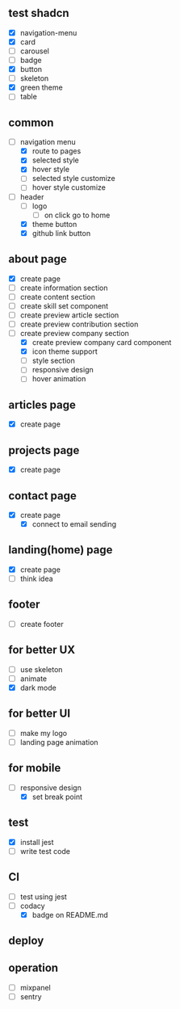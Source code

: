 ## test shadcn

- [x] navigation-menu
- [x] card
- [ ] carousel
- [ ] badge
- [x] button
- [ ] skeleton
- [x] green theme
- [ ] table

## common

- [ ] navigation menu
  - [x] route to pages
  - [x] selected style
  - [x] hover style
  - [ ] selected style customize
  - [ ] hover style customize
- [ ] header
  - [ ] logo
    - [ ] on click go to home
  - [x] theme button
  - [x] github link button

## about page

- [x] create page
- [ ] create information section
- [ ] create content section
- [ ] create skill set component
- [ ] create preview article section
- [ ] create preview contribution section
- [ ] create preview company section
  - [x] create preview company card component
  - [x] icon theme support
  - [ ] style section
  - [ ] responsive design
  - [ ] hover animation

## articles page

- [x] create page

## projects page

- [x] create page

## contact page

- [x] create page
  - [x] connect to email sending

## landing(home) page

- [x] create page
- [ ] think idea

## footer

- [ ] create footer

## for better UX

- [ ] use skeleton
- [ ] animate
- [x] dark mode

## for better UI

- [ ] make my logo
- [ ] landing page animation

## for mobile

- [ ] responsive design
  - [x] set break point

## test

- [x] install jest
- [ ] write test code

## CI

- [ ] test using jest
- [ ] codacy
  - [x] badge on README.md

## deploy

## operation

- [ ] mixpanel
- [ ] sentry
